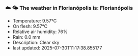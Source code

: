 ### ☁️ 🌤️  The weather in Florianópolis is: Florianópolis

- Temperature: 9.57°C
- On flesh: 9.57°C
- Relative air humidity: 76%
- Rain: 0.0 mm
- Description: Clear sky
- last updated: 2025-07-30T11:17:38.855177
